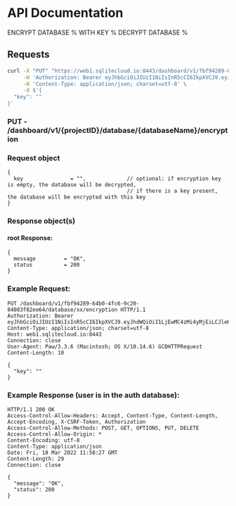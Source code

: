 # API Documentation

ENCRYPT DATABASE % WITH KEY % 
DECRYPT DATABASE %    

## Requests

```sh
curl -X "PUT" "https://web1.sqlitecloud.io:8443/dashboard/v1/fbf94289-64b0-4fc6-9c20-84083f82ee64/database/xx/encryption" \
     -H 'Authorization: Bearer eyJhbGciOiJIUzI1NiIsInR5cCI6IkpXVCJ9.eyJhdWQiOiI1LjEwMC4zMi4yMjEiLCJleHAiOjE2NDc2MjA5NTcsImp0aSI6IjEiLCJpYXQiOjE2NDc1OTA5NTcsImlzcyI6IlNRTGl0ZSBDbG91ZCBXZWIgU2VydmVyIiwibmJmIjoxNjQ3NTkwOTU3LCJzdWIiOiJzcWxpdGVjbG91ZC5pbyJ9.erjwvn7RsILHA5cmcrCWdlaOvoyzvysutkab1CGyZGU' \
     -H 'Content-Type: application/json; charset=utf-8' \
     -d $'{
  "key": ""
}'
```

### **PUT** - /dashboard/v1/{projectID}/database/{databaseName}/encryption

### Request object

```code
{
  key               = "",             // optional: if encryption key is empty, the database will be decrypted, 
                                      // if there is a key present, the database will be encrypted with this key
}
```

### Response object(s)

#### root Response:

```code
{
  message         = "OK",
  status          = 200
}
```

### Example Request:

```
PUT /dashboard/v1/fbf94289-64b0-4fc6-9c20-84083f82ee64/database/xx/encryption HTTP/1.1
Authorization: Bearer eyJhbGciOiJIUzI1NiIsInR5cCI6IkpXVCJ9.eyJhdWQiOiI1LjEwMC4zMi4yMjEiLCJleHAiOjE2NDc2MjA5NTcsImp0aSI6IjEiLCJpYXQiOjE2NDc1OTA5NTcsImlzcyI6IlNRTGl0ZSBDbG91ZCBXZWIgU2VydmVyIiwibmJmIjoxNjQ3NTkwOTU3LCJzdWIiOiJzcWxpdGVjbG91ZC5pbyJ9.erjwvn7RsILHA5cmcrCWdlaOvoyzvysutkab1CGyZGU
Content-Type: application/json; charset=utf-8
Host: web1.sqlitecloud.io:8443
Connection: close
User-Agent: Paw/3.3.6 (Macintosh; OS X/10.14.6) GCDHTTPRequest
Content-Length: 10

{
  "key": ""
}
```

### Example Response (user is in the auth database):

```
HTTP/1.1 200 OK
Access-Control-Allow-Headers: Accept, Content-Type, Content-Length, Accept-Encoding, X-CSRF-Token, Authorization
Access-Control-Allow-Methods: POST, GET, OPTIONS, PUT, DELETE
Access-Control-Allow-Origin: *
Content-Encoding: utf-8
Content-Type: application/json
Date: Fri, 18 Mar 2022 11:58:27 GMT
Content-Length: 29
Connection: close

{
  "message": "OK",
  "status": 200
}
```